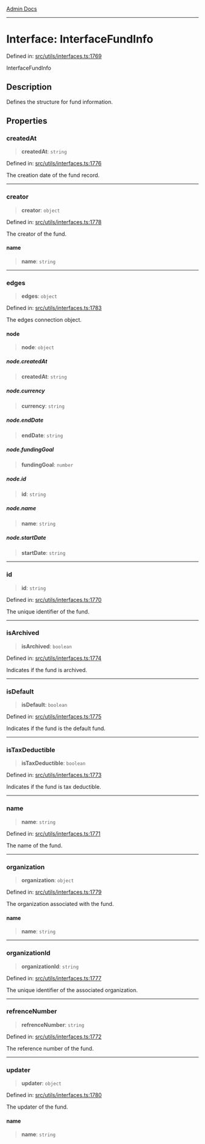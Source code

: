 [Admin Docs](/)

***

# Interface: InterfaceFundInfo

Defined in: [src/utils/interfaces.ts:1769](https://github.com/PalisadoesFoundation/talawa-admin/blob/main/src/utils/interfaces.ts#L1769)

InterfaceFundInfo

## Description

Defines the structure for fund information.

## Properties

### createdAt

> **createdAt**: `string`

Defined in: [src/utils/interfaces.ts:1776](https://github.com/PalisadoesFoundation/talawa-admin/blob/main/src/utils/interfaces.ts#L1776)

The creation date of the fund record.

***

### creator

> **creator**: `object`

Defined in: [src/utils/interfaces.ts:1778](https://github.com/PalisadoesFoundation/talawa-admin/blob/main/src/utils/interfaces.ts#L1778)

The creator of the fund.

#### name

> **name**: `string`

***

### edges

> **edges**: `object`

Defined in: [src/utils/interfaces.ts:1783](https://github.com/PalisadoesFoundation/talawa-admin/blob/main/src/utils/interfaces.ts#L1783)

The edges connection object.

#### node

> **node**: `object`

##### node.createdAt

> **createdAt**: `string`

##### node.currency

> **currency**: `string`

##### node.endDate

> **endDate**: `string`

##### node.fundingGoal

> **fundingGoal**: `number`

##### node.id

> **id**: `string`

##### node.name

> **name**: `string`

##### node.startDate

> **startDate**: `string`

***

### id

> **id**: `string`

Defined in: [src/utils/interfaces.ts:1770](https://github.com/PalisadoesFoundation/talawa-admin/blob/main/src/utils/interfaces.ts#L1770)

The unique identifier of the fund.

***

### isArchived

> **isArchived**: `boolean`

Defined in: [src/utils/interfaces.ts:1774](https://github.com/PalisadoesFoundation/talawa-admin/blob/main/src/utils/interfaces.ts#L1774)

Indicates if the fund is archived.

***

### isDefault

> **isDefault**: `boolean`

Defined in: [src/utils/interfaces.ts:1775](https://github.com/PalisadoesFoundation/talawa-admin/blob/main/src/utils/interfaces.ts#L1775)

Indicates if the fund is the default fund.

***

### isTaxDeductible

> **isTaxDeductible**: `boolean`

Defined in: [src/utils/interfaces.ts:1773](https://github.com/PalisadoesFoundation/talawa-admin/blob/main/src/utils/interfaces.ts#L1773)

Indicates if the fund is tax deductible.

***

### name

> **name**: `string`

Defined in: [src/utils/interfaces.ts:1771](https://github.com/PalisadoesFoundation/talawa-admin/blob/main/src/utils/interfaces.ts#L1771)

The name of the fund.

***

### organization

> **organization**: `object`

Defined in: [src/utils/interfaces.ts:1779](https://github.com/PalisadoesFoundation/talawa-admin/blob/main/src/utils/interfaces.ts#L1779)

The organization associated with the fund.

#### name

> **name**: `string`

***

### organizationId

> **organizationId**: `string`

Defined in: [src/utils/interfaces.ts:1777](https://github.com/PalisadoesFoundation/talawa-admin/blob/main/src/utils/interfaces.ts#L1777)

The unique identifier of the associated organization.

***

### refrenceNumber

> **refrenceNumber**: `string`

Defined in: [src/utils/interfaces.ts:1772](https://github.com/PalisadoesFoundation/talawa-admin/blob/main/src/utils/interfaces.ts#L1772)

The reference number of the fund.

***

### updater

> **updater**: `object`

Defined in: [src/utils/interfaces.ts:1780](https://github.com/PalisadoesFoundation/talawa-admin/blob/main/src/utils/interfaces.ts#L1780)

The updater of the fund.

#### name

> **name**: `string`
